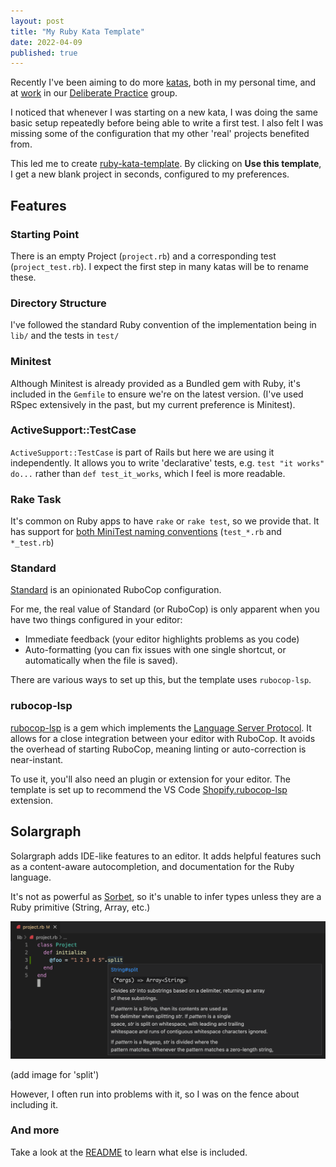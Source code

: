 ```yaml
---
layout: post
title: "My Ruby Kata Template"
date: 2022-04-09
published: true
---
```


Recently I've been aiming to do more [katas](http://codekata.com/), both in my personal time, and at [work](https://shopify.engineering/) in our [Deliberate Practice](https://github.com/97-things/97-things-every-programmer-should-know/blob/master/en/thing_22/README.md) group.

I noticed that whenever I was starting on a new kata, I was doing the same basic setup repeatedly before being able to write a first test. I also felt I was missing some of the configuration that my other 'real' projects benefited from.

This led me to create [ruby-kata-template](https://github.com/andyw8/ruby-kata-template). By clicking on **Use this template**, I get a new blank project in seconds, configured to my preferences.

## Features

### Starting Point

There is an empty Project (`project.rb`) and a corresponding test (`project_test.rb`). I expect the first step in many katas will be to rename these.

### Directory Structure

I've followed the standard Ruby convention of the implementation being in `lib/` and the tests in `test/`

### Minitest

Although Minitest is already provided as a Bundled gem with Ruby, it's included in the `Gemfile` to ensure we're on the latest version. (I've used RSpec extensively in the past, but my current preference is Minitest).

### ActiveSupport::TestCase

`ActiveSupport::TestCase` is part of Rails but here we are using it independently. It allows you to write 'declarative' tests, e.g. `test "it works" do...` rather than `def test_it_works`, which I feel is more readable.

### Rake Task

It's common on Ruby apps to have `rake` or `rake test`, so we provide that. It has support for [both MiniTest naming conventions](https://minitest.rubystyle.guide/#file-naming) (`test_*.rb` and `*_test.rb`)

### Standard

[Standard](https://github.com/testdouble/standard) is an opinionated RuboCop configuration. 

For me, the real value of Standard (or RuboCop) is only apparent when you have two things configured in your editor:
* Immediate feedback (your editor highlights problems as you code)
* Auto-formatting (you can fix issues with one single shortcut, or automatically when the file is saved).

There are various ways to set up this, but the template uses `rubocop-lsp`.

### rubocop-lsp

[rubocop-lsp](https://rubygems.org/gems/rubocop-lsp) is a gem which implements the [Language Server Protocol](https://en.wikipedia.org/wiki/Language_Server_Protocol). It allows for a close integration between your editor with RuboCop. It avoids the overhead of starting RuboCop, meaning linting or auto-correction is near-instant. 

To use it, you'll also need an plugin or extension for your editor. The template is set up to recommend the VS Code [Shopify.rubocop-lsp](https://marketplace.visualstudio.com/items?itemName=Shopify.rubocop-lsp) extension.

## Solargraph

Solargraph adds IDE-like features to an editor. It adds helpful features such as a content-aware autocompletion, and documentation for the Ruby language.

It's not as powerful as [Sorbet](https://sorbet.org/), so it's unable to infer types unless they are a Ruby primitive (String, Array, etc.)

![Solargraph example](images/solargraph-example.png)

(add image for 'split')

However, I often run into problems with it, so I was on the fence about including it.

### And more

Take a look at the [README](https://github.com/andyw8/ruby-kata-template#readme) to learn what else is included.
